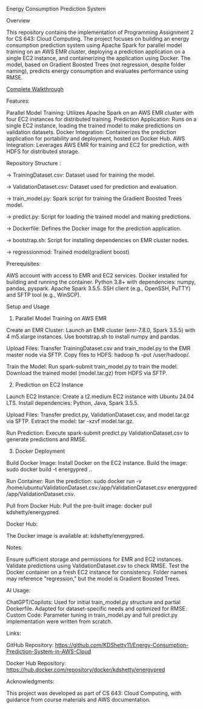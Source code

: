 Energy Consumption Prediction System

Overview

This repository contains the implementation of Programming Assignment 2 for CS 643: Cloud Computing. The project focuses on building an energy consumption prediction system using Apache Spark for parallel model training on an AWS EMR cluster, deploying a prediction application on a single EC2 instance, and containerizing the application using Docker. The model, based on Gradient Boosted Trees (not regression, despite folder naming), predicts energy consumption and evaluates performance using RMSE.


[Complete Walkthrough](https://github.com/KDShetty11/Energy-Consumption-Prediction-System-in-AWS-Cloud/blob/main/ks2378_Walkthrough_EnergyConsumptionPrediction.pdf)

Features:

Parallel Model Training: Utilizes Apache Spark on an AWS EMR cluster with four EC2 instances for distributed training.
Prediction Application: Runs on a single EC2 instance, loading the trained model to make predictions on validation datasets.
Docker Integration: Containerizes the prediction application for portability and deployment, hosted on Docker Hub.
AWS Integration: Leverages AWS EMR for training and EC2 for prediction, with HDFS for distributed storage.

Repository Structure :

-> TrainingDataset.csv: Dataset used for training the model.

-> ValidationDataset.csv: Dataset used for prediction and evaluation.

-> train_model.py: Spark script for training the Gradient Boosted Trees model.

-> predict.py: Script for loading the trained model and making predictions.

-> Dockerfile: Defines the Docker image for the prediction application.

-> bootstrap.sh: Script for installing dependencies on EMR cluster nodes.

-> regressionmod: Trained model(gradient boost)

Prerequisites:

AWS account with access to EMR and EC2 services.
Docker installed for building and running the container.
Python 3.8+ with dependencies: numpy, pandas, pyspark.
Apache Spark 3.5.5.
SSH client (e.g., OpenSSH, PuTTY) and SFTP tool (e.g., WinSCP).

Setup and Usage
1. Parallel Model Training on AWS EMR

Create an EMR Cluster:
Launch an EMR cluster (emr-7.8.0, Spark 3.5.5) with 4 m5.xlarge instances.
Use bootstrap.sh to install numpy and pandas.


Upload Files:
Transfer TrainingDataset.csv and train_model.py to the EMR master node via SFTP.
Copy files to HDFS: hadoop fs -put <file> /user/hadoop/.


Train the Model:
Run spark-submit train_model.py to train the model.
Download the trained model (model.tar.gz) from HDFS via SFTP.



2. Prediction on EC2 Instance

Launch EC2 Instance:
Create a t2.medium EC2 instance with Ubuntu 24.04 LTS.
Install dependencies: Python, Java, Spark 3.5.5.


Upload Files:
Transfer predict.py, ValidationDataset.csv, and model.tar.gz via SFTP.
Extract the model: tar -xzvf model.tar.gz.


Run Prediction:
Execute spark-submit predict.py ValidationDataset.csv to generate predictions and RMSE.



3. Docker Deployment

Build Docker Image:
Install Docker on the EC2 instance.
Build the image: sudo docker build -t energypred ..


Run Container:
Run the prediction: sudo docker run -v /home/ubuntu/ValidationDataset.csv:/app/ValidationDataset.csv energypred /app/ValidationDataset.csv.


Pull from Docker Hub:
Pull the pre-built image: docker pull kdshetty/energypred.



Docker Hub:

The Docker image is available at: kdshetty/energypred.

Notes:

Ensure sufficient storage and permissions for EMR and EC2 instances.
Validate predictions using ValidationDataset.csv to check RMSE.
Test the Docker container on a fresh EC2 instance for consistency.
Folder names may reference "regression," but the model is Gradient Boosted Trees.

AI Usage:

ChatGPT/Copilots: Used for initial train_model.py structure and partial Dockerfile. Adapted for dataset-specific needs and optimized for RMSE.
Custom Code: Parameter tuning in train_model.py and full predict.py implementation were written from scratch.

Links:

GitHub Repository: https://github.com/KDShetty11/Energy-Consumption-Prediction-System-in-AWS-Cloud

Docker Hub Repository: https://hub.docker.com/repository/docker/kdshetty/energypred

Acknowledgments:

This project was developed as part of CS 643: Cloud Computing, with guidance from course materials and AWS documentation.
